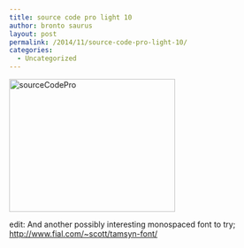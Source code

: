 ```yaml
---
title: source code pro light 10
author: bronto saurus
layout: post
permalink: /2014/11/source-code-pro-light-10/
categories:
  - Uncategorized
---
```

[<img src="http://brontosaurusrex.mooo.com/wp-content/uploads/2014/11/sourceCodePro-300x240.png" alt="sourceCodePro" width="300" height="240" class="alignleft size-medium wp-image-3507" />][1]

edit: And another possibly interesting monospaced font to try;  
<http://www.fial.com/~scott/tamsyn-font/>

 [1]: http://brontosaurusrex.mooo.com/wp-content/uploads/2014/11/sourceCodePro.png